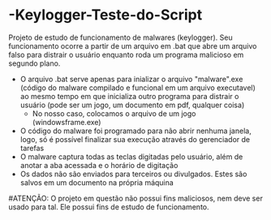# -Keylogger-Teste-do-Script
Projeto de estudo de funcionamento de malwares (keylogger). Seu funcionamento ocorre a partir de um arquivo em .bat que abre um arquivo 
falso para distrair o usuário enquanto roda um programa malicioso em segundo plano.

- O arquivo .bat serve apenas para inializar o arquivo "malware".exe (código do malware compilado e funcional em um arquivo executavel) ao mesmo tempo em que 
inicializa outro programa para distrair o usuário (pode ser um jogo, um documento em pdf, qualquer coisa)
  - No nosso caso, colocamos o arquivo de um jogo (windowsframe.exe)
- O código do malware foi programado para não abrir nenhuma janela, logo, só é possível finalizar sua execução através do gerenciador de tarefas
- O malware captura todas as teclas digitadas pelo usuário, além de anotar a aba acessada e o horário de digitação
- Os dados não são enviados para terceiros ou divulgados. Estes são salvos em um documento na própria máquina

#ATENÇÃO: O projeto em questão não possui fins maliciosos, nem deve ser usado para tal. Ele possui fins de estudo de funcionamento.
